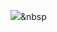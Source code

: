 <img src="https://img.shields.io/badge/Python-3766AB?style=flat-square&logo=simpleicons에서_Java&logoColor=white"/></a>&nbsp
